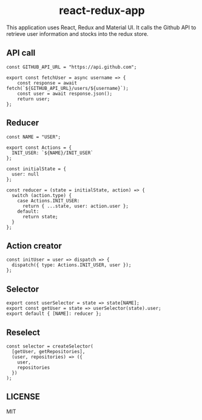 <div align="center">
<h1>react-redux-app</h1>
</div>

This application uses React, Redux and Material UI. It calls the Github API to retrieve user information and stocks into the redux store.

## API call

```
const GITHUB_API_URL = "https://api.github.com";

export const fetchUser = async username => {
    const response = await fetch(`${GITHUB_API_URL}/users/${username}`);
    const user = await response.json();
    return user;
};
```

## Reducer

```
const NAME = "USER";

export const Actions = {
  INIT_USER: `${NAME}/INIT_USER`
};

const initialState = {
  user: null
};

const reducer = (state = initialState, action) => {
  switch (action.type) {
    case Actions.INIT_USER:
      return { ...state, user: action.user };
    default:
      return state;
  }
};
```

## Action creator

```
const initUser = user => dispatch => {
  dispatch({ type: Actions.INIT_USER, user });
};
```

## Selector

```
export const userSelector = state => state[NAME];
export const getUser = state => userSelector(state).user;
export default { [NAME]: reducer };
```

## Reselect

```
const selector = createSelector(
  [getUser, getRepositories],
  (user, repositories) => ({
    user,
    repositories
  })
);
```

## LICENSE

MIT
